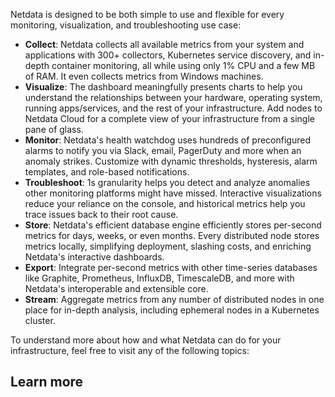 <!--
title: "Overview"
sidebar_label: "Overview"
custom_edit_url: "https://github.com/netdata/netdata/blob/master/docs/concepts/netdata-architecture/overview.md"
learn_status: "Published"
learn_topic_type: "Concepts"
learn_rel_path: "Concepts/Netdata architecture"
sidebar_position: "000"
learn_docs_purpose: "Overview page"
-->

Netdata is designed to be both simple to use and flexible for every monitoring, visualization, and troubleshooting use
case:

- **Collect**: Netdata collects all available metrics from your system and applications with 300+ collectors, Kubernetes
  service discovery, and in-depth container monitoring, all while using only 1% CPU and a few MB of RAM. It even
  collects metrics from Windows machines.
- **Visualize**: The dashboard meaningfully presents charts to help you understand the relationships between your
  hardware, operating system, running apps/services, and the rest of your infrastructure. Add nodes to Netdata Cloud for
  a complete view of your infrastructure from a single pane of glass.
- **Monitor**: Netdata's health watchdog uses hundreds of preconfigured alarms to notify you via Slack, email, PagerDuty
  and more when an anomaly strikes. Customize with dynamic thresholds, hysteresis, alarm templates, and role-based
  notifications.
- **Troubleshoot**: 1s granularity helps you detect and analyze anomalies other monitoring platforms might have missed.
  Interactive visualizations reduce your reliance on the console, and historical metrics help you trace issues back to
  their root cause.
- **Store**: Netdata's efficient database engine efficiently stores per-second metrics for days, weeks, or even months.
  Every distributed node stores metrics locally, simplifying deployment, slashing costs, and enriching Netdata's
  interactive dashboards.
- **Export**: Integrate per-second metrics with other time-series databases like Graphite, Prometheus, InfluxDB,
  TimescaleDB, and more with Netdata's interoperable and extensible core.
- **Stream**: Aggregate metrics from any number of distributed nodes in one place for in-depth analysis, including
  ephemeral nodes in a Kubernetes cluster.

To understand more about how and what Netdata can do for your infrastructure, feel free to visit any of the following
topics:

## Learn more

<Grid columns="5">
  <Box
    title="Netdata Architecture">
    <BoxList>
      <BoxListItem to="https://github.com/netdata/netdata/blob/master/docs/concepts/netdata-architecture/distributed-data-architecture.md" title="Distributed data architecture" />
      <BoxListItem to="https://github.com/netdata/netdata/blob/master/docs/concepts/netdata-architecture/high-fidelity-monitoring.md" title="High fidility monitoring" />
      <BoxListItem to="https://github.com/netdata/netdata/blob/master/docs/concepts/netdata-architecture/unlimited-scalability.md" title="Unlimited Scalbility"/>
      <BoxListItem to="https://github.com/netdata/netdata/blob/master/docs/concepts/netdata-architecture/zero-configuration.md" title="Zero configuration"/>
      <BoxListItem to="https://github.com/netdata/netdata/blob/master/docs/concepts/netdata-architecture/high-fidelity-monitoring.md" title="Guided troubleshooting" />
    </BoxList>
  </Box>
</Grid>

